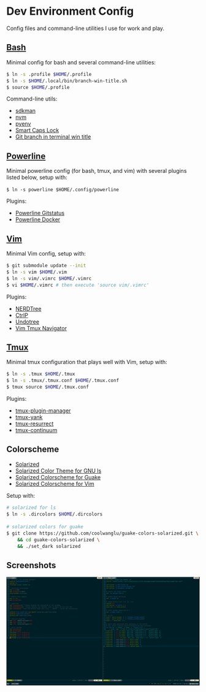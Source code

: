 # Dev Environment Config

Config files and command-line utilities I use for work and play.

## [Bash](https://www.gnu.org/software/bash)

Minimal config for bash and several command-line utilities:

```bash
$ ln -s .profile $HOME/.profile
$ ln -s $HOME/.local/bin/branch-win-title.sh
$ source $HOME/.profile
```

Command-line utils:

- [sdkman](https://github.com/sdkman/sdkman-cli)
- [nvm](https://github.com/nvm-sh/nvm)
- [pyenv](https://github.com/pyenv/pyenv)
- [Smart Caps Lock](https://gist.github.com/tanyuan/55bca522bf50363ae4573d4bdcf06e2e)
- [Git branch in terminal win title](https://github.com/j4ckofalltrades/terminal-branch-win-title)

## [Powerline](https://github.com/powerline/powerline)

Minimal powerline config (for bash, tmux, and vim) with several plugins listed below, setup with:

`$ ln -s powerline $HOME/.config/powerline`

Plugins:

- [Powerline Gitstatus](https://github.com/jaspernbrouwer/powerline-gitstatus)
- [Powerline Docker](https://github.com/adrianmo/powerline-docker)

## [Vim](https://github.com/vim/vim)

Minimal Vim config, setup with:

```bash
$ git submodule update --init
$ ln -s vim $HOME/.vim
$ ln -s vim/.vimrc $HOME/.vimrc
$ vi $HOME/.vimrc # then execute 'source vim/.vimrc'
```

Plugins:

- [NERDTree](https://github.com/preservim/nerdtree)
- [CtrlP](https://github.com/kien/ctrlp.vim)
- [Undotree](https://github.com/mbbill/undotree)
- [Vim Tmux Navigator](https://github.com/christoomey/vim-tmux-navigator)

## [Tmux](https://github.com/tmux/tmux)

Minimal tmux configuration that plays well with Vim, setup with:

```bash
$ ln -s .tmux $HOME/.tmux
$ ln -s .tmux/.tmux.conf $HOME/.tmux.conf
$ tmux source $HOME/.tmux.conf
```

Plugins:

- [tmux-plugin-manager](https://github.com/tmux-plugins/tpm)
- [tmux-yank](https://github.com/tmux-plugins/tmux-yank)
- [tmux-resurrect](https://github.com/tmux-plugins/tmux-resurrect)
- [tmux-continuum](https://github.com/tmux-plugins/tmux-continuum)

## Colorscheme

- [Solarized](https://github.com/altercation/solarized)
- [Solarized Color Theme for GNU ls](https://github.com/seebi/dircolors-solarized)
- [Solarized Colorscheme for Guake](https://github.com/coolwanglu/guake-colors-solarized)
- [Solarized Colorscheme for Vim](https://github.com/altercation/vim-colors-solarized)

Setup with:

```bash
# solarized for ls
$ ln -s .dircolors $HOME/.dircolors

# solarized colors for guake
$ git clone https://github.com/coolwanglu/guake-colors-solarized.git \
    && cd guake-colors-solarized \
    && ./set_dark solarized
```

## Screenshots

![](env.png)
